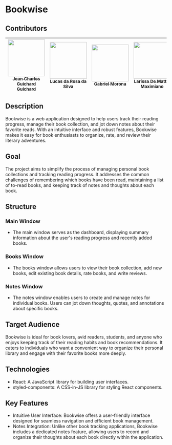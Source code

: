 # Bookwise

## Contributors
|[<img src="https://avatars.githubusercontent.com/u/130867213?v=4" width=115><br><sub> Jean Charles Guichard Guichard </sub>](https://github.com/Guichardx2) |  [<img src="https://avatars.githubusercontent.com/u/97752019?v=4" width=115><br><sub>Lucas da Rosa da Silva</sub>](https://github.com/Lorrust) |  [<img src="https://avatars.githubusercontent.com/u/91230559?v=4" width=115><br><sub>Gabriel Morona</sub>](https://github.com/M0rona) |  [<img src="https://avatars.githubusercontent.com/u/97767359?v=4" width=115><br><sub>Larissa De Mattia Maximiano</sub>](https://github.com/LarissaDeMattia)  |  [<img src="https://avatars.githubusercontent.com/u/52051101?v=4" width=115><br><sub>Igor Steiner de Souza</sub>](https://github.com/IgorSteinerS)
| :---: | :---: | :---: | :---: | :---: |

## Description
Bookwise is a web application designed to help users track their reading progress, manage their book collection, and jot down notes about their favorite reads. With an intuitive interface and robust features, Bookwise makes it easy for book enthusiasts to organize, rate, and review their literary adventures.

## Goal
The project aims to simplify the process of managing personal book collections and tracking reading progress. It addresses the common challenges of remembering which books have been read, maintaining a list of to-read books, and keeping track of notes and thoughts about each book.

## Structure
### Main Window
- The main window serves as the dashboard, displaying summary information about the user's reading progress and recently added books.

### Books Window
- The books window allows users to view their book collection, add new books, edit existing book details, rate books, and write reviews.

### Notes Window
- The notes window enables users to create and manage notes for individual books. Users can jot down thoughts, quotes, and annotations about specific books.

## Target Audience
Bookwise is ideal for book lovers, avid readers, students, and anyone who enjoys keeping track of their reading habits and book recommendations. It caters to individuals who want a convenient way to organize their personal library and engage with their favorite books more deeply.

## Technologies
- React: A JavaScript library for building user interfaces.
- styled-components: A CSS-in-JS library for styling React components.

## Key Features
- Intuitive User Interface: Bookwise offers a user-friendly interface designed for seamless navigation and efficient book management.
- Notes Integration: Unlike other book tracking applications, Bookwise includes a dedicated notes feature, allowing users to record and organize their thoughts about each book directly within the application.
